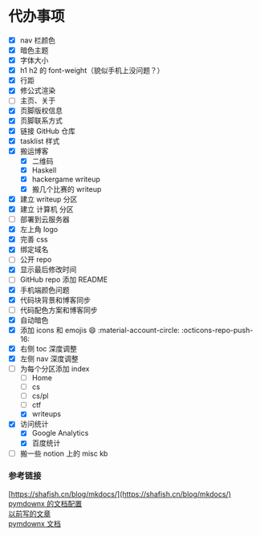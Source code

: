 # 代办事项

- [x] nav 栏颜色
- [x] 暗色主题
- [x] 字体大小
- [x] h1 h2 的 font-weight（貌似手机上没问题？）
- [x] 行距
- [x] 修公式渲染
- [ ] 主页、关于
- [x] 页脚版权信息
- [x] 页脚联系方式
- [x] 链接 GitHub 仓库
- [x] tasklist 样式
- [x] 搬运博客
    - [x] 二维码
    - [x] Haskell
    - [x] hackergame writeup
    - [x] 搬几个比赛的 writeup
- [x] 建立 writeup 分区
- [x] 建立 计算机 分区
- [ ] 部署到云服务器
- [x] 左上角 logo
- [x] 完善 css
- [x] 绑定域名
- [ ] 公开 repo
- [x] 显示最后修改时间
- [ ] GitHub repo 添加 README
- [x] 手机端颜色问题
- [x] 代码块背景和博客同步
- [ ] 代码配色方案和博客同步
- [x] 自动暗色
- [x] 添加 icons 和 emojis :smile: :material-account-circle: :octicons-repo-push-16:
- [x] 右侧 toc 深度调整
- [x] 左侧 nav 深度调整
- [ ] 为每个分区添加 index
    - [ ] Home 
    - [ ] cs
    - [ ] cs/pl 
    - [ ] ctf
    - [x] writeups
- [x] 访问统计
    - [x] Google Analytics
    - [x] 百度统计
- [ ] 搬一些 notion 上的 misc kb

### 参考链接
[https://shafish.cn/blog/mkdocs/](https://shafish.cn/blog/mkdocs/)<br/>
[pymdownx 的文档配置](https://github.com/facelessuser/pymdown-extensions/blob/main/docs/src/mkdocs.yml)<br/>
[以前写的文章](https://blog.tonycrane.cc/p/ce42b873.html)<br/>
[pymdownx 文档](https://facelessuser.github.io/pymdown-extensions/extensions/arithmatex/)